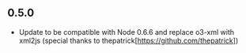 ## 0.5.0

* Update to be compatible with Node 0.6.6 and replace o3-xml with xml2js (special thanks to thepatrick[https://github.com/thepatrick])

